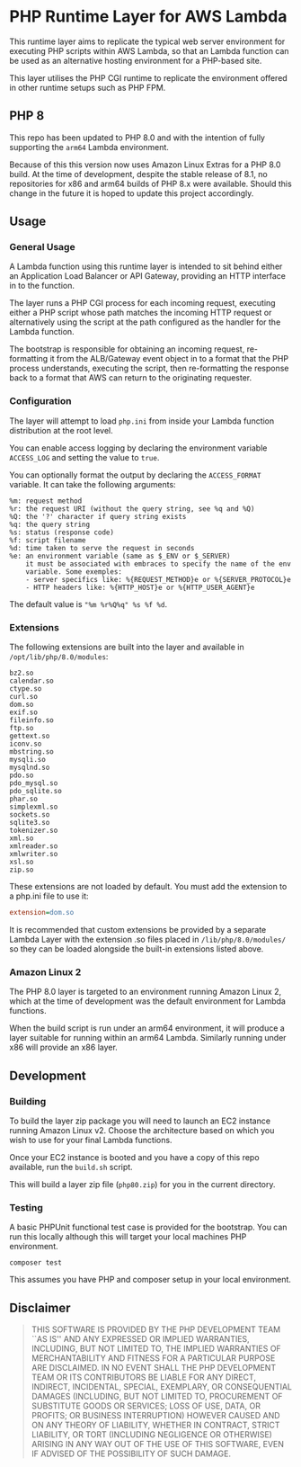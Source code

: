 # PHP Runtime Layer for AWS Lambda

This runtime layer aims to replicate the typical web server environment for executing PHP scripts within AWS Lambda, so that an Lambda function can be used as an alternative hosting environment for a PHP-based site.

This layer utilises the PHP CGI runtime to replicate the environment offered in other runtime setups such as PHP FPM.

## PHP 8

This repo has been updated to PHP 8.0 and with the intention of fully supporting the `arm64` Lambda environment.

Because of this this version now uses Amazon Linux Extras for a PHP 8.0 build. At the time of development, despite the stable release of 8.1, no repositories for x86 and arm64 builds of PHP 8.x were available. Should this change in the future it is hoped to update this project accordingly.

## Usage

### General Usage

A Lambda function using this runtime layer is intended to sit behind either an Application Load Balancer or API Gateway, providing an HTTP interface in to the function.

The layer runs a PHP CGI process for each incoming request, executing either a PHP script whose path matches the incoming HTTP request or alternatively using the script at the path configured as the handler for the Lambda function.

The bootstrap is responsible for obtaining an incoming request, re-formatting it from the ALB/Gateway event object in to a format that the PHP process understands, executing the script, then re-formatting the response back to a format that AWS can return to the originating requester.

### Configuration

The layer will attempt to load `php.ini` from inside your Lambda function distribution at the root level.

You can enable access logging by declaring the environment variable `ACCESS_LOG` and setting the value to `true`.

You can optionally format the output by declaring the `ACCESS_FORMAT` variable. It can take the following arguments:

```
%m: request method
%r: the request URI (without the query string, see %q and %Q)
%Q: the '?' character if query string exists
%q: the query string
%s: status (response code)
%f: script filename
%d: time taken to serve the request in seconds
%e: an environment variable (same as $_ENV or $_SERVER)
    it must be associated with embraces to specify the name of the env
    variable. Some exemples:
    - server specifics like: %{REQUEST_METHOD}e or %{SERVER_PROTOCOL}e
    - HTTP headers like: %{HTTP_HOST}e or %{HTTP_USER_AGENT}e
```

The default value is `"%m %r%Q%q" %s %f %d`.

### Extensions
The following extensions are built into the layer and available in `/opt/lib/php/8.0/modules`:

```
bz2.so
calendar.so
ctype.so
curl.so
dom.so
exif.so
fileinfo.so
ftp.so
gettext.so
iconv.so
mbstring.so
mysqli.so
mysqlnd.so
pdo.so
pdo_mysql.so
pdo_sqlite.so
phar.so
simplexml.so
sockets.so
sqlite3.so
tokenizer.so
xml.so
xmlreader.so
xmlwriter.so
xsl.so
zip.so
```

These extensions are not loaded by default. You must add the extension to a php.ini file to use it:

```ini
extension=dom.so
```

It is recommended that custom extensions be provided by a separate Lambda Layer with the extension .so files placed in `/lib/php/8.0/modules/` so they can be loaded alongside the built-in extensions listed above.

### Amazon Linux 2

The PHP 8.0 layer is targeted to an environment running Amazon Linux 2, which at the time of development was the default environment for Lambda functions.

When the build script is run under an arm64 environment, it will produce a layer suitable for running within an arm64 Lambda. Similarly running under x86 will provide an x86 layer.

## Development

### Building

To build the layer zip package you will need to launch an EC2 instance running Amazon Linux v2. Choose the architecture based on which you wish to use for your final Lambda functions.

Once your EC2 instance is booted and you have a copy of this repo available, run the `build.sh` script.

This will build a layer zip file (`php80.zip`) for you in the current directory.

### Testing

A basic PHPUnit functional test case is provided for the bootstrap. You can run this locally although this will target your local machines PHP environment. 

```
composer test
```

This assumes you have PHP and composer setup in your local environment.

## Disclaimer

> THIS SOFTWARE IS PROVIDED BY THE PHP DEVELOPMENT TEAM ``AS IS'' AND
> ANY EXPRESSED OR IMPLIED WARRANTIES, INCLUDING, BUT NOT LIMITED TO,
> THE IMPLIED WARRANTIES OF MERCHANTABILITY AND FITNESS FOR A
> PARTICULAR PURPOSE ARE DISCLAIMED.  IN NO EVENT SHALL THE PHP
> DEVELOPMENT TEAM OR ITS CONTRIBUTORS BE LIABLE FOR ANY DIRECT,
> INDIRECT, INCIDENTAL, SPECIAL, EXEMPLARY, OR CONSEQUENTIAL DAMAGES
> (INCLUDING, BUT NOT LIMITED TO, PROCUREMENT OF SUBSTITUTE GOODS OR
> SERVICES; LOSS OF USE, DATA, OR PROFITS; OR BUSINESS INTERRUPTION)
> HOWEVER CAUSED AND ON ANY THEORY OF LIABILITY, WHETHER IN CONTRACT,
> STRICT LIABILITY, OR TORT (INCLUDING NEGLIGENCE OR OTHERWISE)
> ARISING IN ANY WAY OUT OF THE USE OF THIS SOFTWARE, EVEN IF ADVISED
> OF THE POSSIBILITY OF SUCH DAMAGE.
